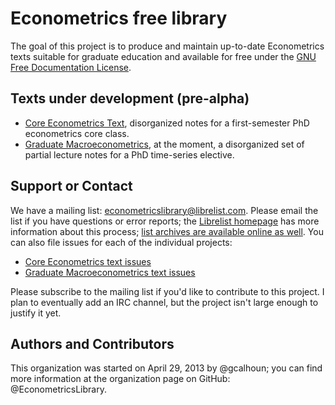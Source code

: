Econometrics free library
=========================


The goal of this project is to produce and maintain up-to-date Econometrics texts suitable for graduate education and available for free under the [GNU Free Documentation License](http://www.gnu.org/copyleft/fdl.html).

Texts under development (pre-alpha)
-----------------------------------

* [Core Econometrics Text](https://github.com/EconometricsLibrary/GraduateText), disorganized notes for a first-semester PhD econometrics core class.
* [Graduate Macroeconometrics](https://github.com/EconometricsLibrary/MacroeconometricsText), at the moment, a disorganized set of partial lecture notes for a PhD time-series elective.

Support or Contact
------------------

We have a mailing list: <econometricslibrary@librelist.com>.  Please email the list if you have questions or error reports; the [Librelist homepage](http://librelist.com/) has more information about this process; [list archives are available online as well](http://librelist.com/browser/econometricslibrary/).  You can also file issues for each of the individual projects:
* [Core Econometrics text issues](https://github.com/EconometricsLibrary/GraduateText/issues)
* [Graduate Macroeconometrics text issues](https://github.com/EconometricsLibrary/MacroeconometricsText/issues)

Please subscribe to the mailing list if you'd like to contribute to this project.  I plan to eventually add an IRC channel, but the project isn't large enough to justify it yet.

Authors and Contributors
------------------------

This organization was started on April 29, 2013 by @gcalhoun; you can find more information at the organization page on GitHub: @EconometricsLibrary.
